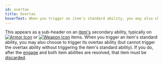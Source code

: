 ```yaml
---
id: overtax
title: Overtax
hoverText: When you trigger an item's standard ability, you may also choose to trigger its overtax ability (but cannot trigger the overtax ability without triggering the item's standard ability). If you do, after the [engage](/docs/glossary/engage) and both item abilities are resolved, that item must be [discarded](/docs/glossary/discard).
---
```


This appears as a sub-header on an [item's](/docs/items/) secondary ability, typically on [<img src="/icons/armor.svg" alt="Armor Icon" class="icon-svg" />](/docs/items/types/armor) or [<img src="/icons/weapon.svg" alt="Weapon Icon" class="icon-svg" />](/docs/items/types/weapon) items. When you trigger an item's standard ability, you may also choose to trigger its overtax ability (but cannot trigger the overtax ability without triggering the item's standard ability). If you do, after the [engage](/docs/glossary/engage) and both item abilities are resolved, that item must be [discarded](/docs/glossary/discard).
